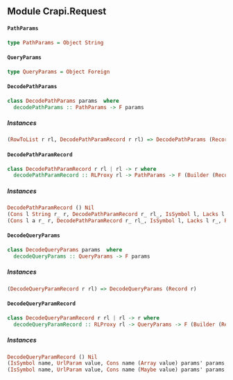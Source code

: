 ## Module Crapi.Request

#### `PathParams`

``` purescript
type PathParams = Object String
```

#### `QueryParams`

``` purescript
type QueryParams = Object Foreign
```

#### `DecodePathParams`

``` purescript
class DecodePathParams params  where
  decodePathParams :: PathParams -> F params
```

##### Instances
``` purescript
(RowToList r rl, DecodePathParamRecord r rl) => DecodePathParams (Record r)
```

#### `DecodePathParamRecord`

``` purescript
class DecodePathParamRecord r rl | rl -> r where
  decodePathParamRecord :: RLProxy rl -> PathParams -> F (Builder (Record ()) (Record r))
```

##### Instances
``` purescript
DecodePathParamRecord () Nil
(Cons l String r_ r, DecodePathParamRecord r_ rl_, IsSymbol l, Lacks l r_) => DecodePathParamRecord r (Cons l String rl_)
(Cons l a r_ r, DecodePathParamRecord r_ rl_, IsSymbol l, Lacks l r_, ReadForeign a) => DecodePathParamRecord r (Cons l a rl_)
```

#### `DecodeQueryParams`

``` purescript
class DecodeQueryParams params  where
  decodeQueryParams :: QueryParams -> F params
```

##### Instances
``` purescript
(DecodeQueryParamRecord r rl) => DecodeQueryParams (Record r)
```

#### `DecodeQueryParamRecord`

``` purescript
class DecodeQueryParamRecord r rl | rl -> r where
  decodeQueryParamRecord :: RLProxy rl -> QueryParams -> F (Builder (Record ()) (Record r))
```

##### Instances
``` purescript
DecodeQueryParamRecord () Nil
(IsSymbol name, UrlParam value, Cons name (Array value) params' params, Lacks name params', DecodeQueryParamRecord params' paramList) => DecodeQueryParamRecord params (Cons name (Array value) paramList)
(IsSymbol name, UrlParam value, Cons name (Maybe value) params' params, Lacks name params', DecodeQueryParamRecord params' paramList) => DecodeQueryParamRecord params (Cons name (Maybe value) paramList)
```


